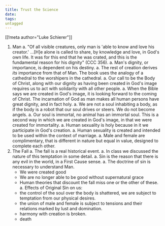 ```yaml
---
title: Trust the Science
date: 
tags:
untagged
---
```

[[!meta author="Luke Schierer"]]

1. Man
   a. "Of all visible creatures, only man is 'able to know and love his creator.'
      …[H]e alone is called to share, by knowledge and love, in God's own life. It
      was for this end that he was crated, and this is the fundamental reason for
      his dignity" (CCC 356).
   a. Man's dignity, or importance, is dependent on his destiny.
   a. The rest of creation derives *its* importance from that of Man.  The book
      uses the analogy of a cathedral to the worshipers in the cathedral.
   a. Our call to be the Body of Christ, along with our dignity as having been
      created in God's image requires us to act with solidarity with all other
      people.
   a. When the Bible says we are created in God's image, it is looking forward to
      the coming of Christ.  The incarnation of God as man makes all human persons
      have great dignity, and in fact holy. 
   a. We are not a soul inhabiting a body, as if the body is a robot that our soul
      drives or steers.  We do not become angels.
   a. Our soul is immortal, no animal has an immortal soul.  This is a second way
      in which we are created in God's image, in that we were created for
      immortality.
   a. Human sexuality is holy because in it we participate in God's creation. 
   a. Human sexuality is created and intended to be used within the context of
      marriage.
   a. Male and female are complimentary, that is different in nature but equal in
      value, designed to complete each other. 
1. The Fall
   a. The fall is a real historical event. 
   a. In class we discussed the nature of this temptation in some detail.
   a. Sin is the reason that there is any evil in the world, in a First Cause
      sense.
   a. The doctrine of sin is necessary to understand Man.
      * We were created good 
      * We are no longer able to be good without supernatural grace
      * Human theories that discount the fall miss one or the other of these.
   a. Effects of Original Sin on us:
      * the control of the soul over the body is shattered, we are subject to
        temptation from our physical desires.
      * the union of male and female is subject to tensions and their relations
        marked by lust and domination. 
      * harmony with creation is broken.
      * death 


